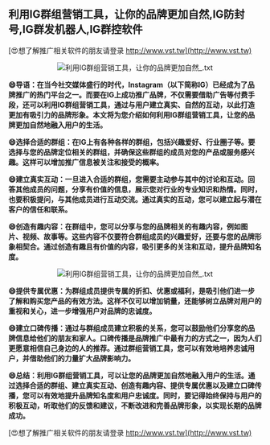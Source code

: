 ## **利用IG群组营销工具，让你的品牌更加自然,IG防封号,IG群发机器人,IG群控软件**

[😍想了解推广相关软件的朋友请登录 http://www.vst.tw](http://www.vst.tw)

 <center><img src="https://vst.tw/MP4/tuiguang/png/1.png" alt="利用IG群组营销工具，让你的品牌更加自然_.txt"></center>

**😄导语：在当今社交媒体盛行的时代，Instagram（以下简称IG）已经成为了品牌推广的热门平台之一。而要在IG上成功推广品牌，不仅需要借助广告等付费手段，还可以利用IG群组营销工具，通过与用户建立真实、自然的互动，以此打造更加有吸引力的品牌形象。本文将为您介绍如何利用IG群组营销工具，让您的品牌更加自然地融入用户的生活。**

**😄选择合适的群组：在IG上有各种各样的群组，包括兴趣爱好、行业圈子等。要选择与您的品牌定位相关的群组，并确保这些群组的成员对您的产品或服务感兴趣。这样可以增加推广信息被关注和接受的概率。**

**😄建立真实互动：一旦进入合适的群组，您需要主动参与其中的讨论和互动。回答其他成员的问题，分享有价值的信息，展示您对行业的专业知识和热情。同时，也要积极提问，与其他成员进行互动交流。通过真实的互动，您可以建立起与潜在客户的信任和联系。**

**😄创造有趣内容：在群组中，您可以分享与您的品牌相关的有趣内容，例如图片、视频、故事等。这些内容不仅要符合群组成员的兴趣爱好，还要与您的品牌形象相契合。通过创造有趣且有价值的内容，吸引更多的关注和互动，提升品牌知名度。**

 <center><img src="https://vst.tw/MP4/tuiguang/png/3.png" alt="利用IG群组营销工具，让你的品牌更加自然_.txt"></center>

**😄提供专属优惠：为群组成员提供专属的折扣、优惠或福利，是吸引他们进一步了解和购买您产品的有效方法。这样不仅可以增加销量，还能够树立品牌对用户的重视和关心，进一步增强用户对品牌的忠诚度。**

**😄建立口碑传播：通过与群组成员建立积极的关系，您可以鼓励他们分享您的品牌信息给他们的朋友和家人。口碑传播是品牌推广中最有力的方式之一，因为人们更愿意相信自己身边的人的推荐。通过群组营销工具，您可以有效地培养忠诚用户，并借助他们的力量扩大品牌影响力。**

**😄总结：利用IG群组营销工具，可以让您的品牌更加自然地融入用户的生活。通过选择合适的群组、建立真实互动、创造有趣内容、提供专属优惠以及建立口碑传播，您可以有效地提升品牌知名度和用户忠诚度。同时，要记得始终保持与用户的积极互动，听取他们的反馈和建议，不断改进和完善品牌形象，以实现长期的品牌成功。**

[😍想了解推广相关软件的朋友请登录 http://www.vst.tw](http://www.vst.tw)



